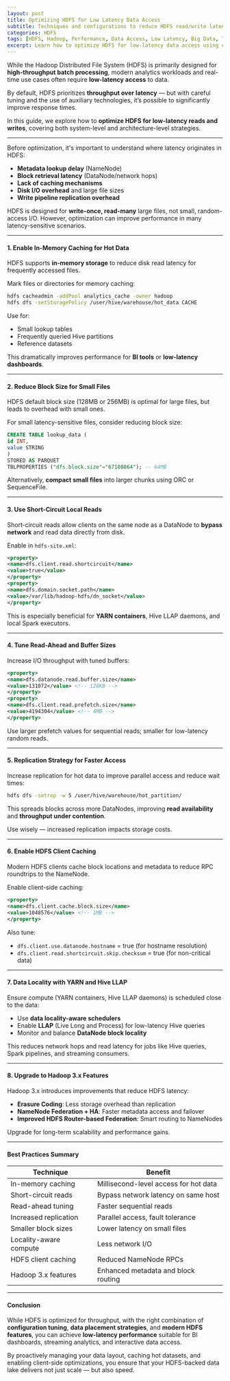 ```yaml
---
layout: post
title: Optimizing HDFS for Low Latency Data Access
subtitle: Techniques and configurations to reduce HDFS read/write latency for faster data access
categories: HDFS
tags: [HDFS, Hadoop, Performance, Data Access, Low Latency, Big Data, Tuning]
excerpt: Learn how to optimize HDFS for low-latency data access using caching, replication, read-ahead tuning, data locality, and NameNode improvements. Perfect for speeding up big data workloads and analytics.
---
```

While the Hadoop Distributed File System (HDFS) is primarily designed for **high-throughput batch processing**, modern analytics workloads and real-time use cases often require **low-latency access** to data.

By default, HDFS prioritizes **throughput over latency** — but with careful tuning and the use of auxiliary technologies, it’s possible to significantly improve response times.

In this guide, we explore how to **optimize HDFS for low-latency reads and writes**, covering both system-level and architecture-level strategies.

---
Before optimization, it's important to understand where latency originates in HDFS:

- **Metadata lookup delay** (NameNode)
- **Block retrieval latency** (DataNode/network hops)
- **Lack of caching mechanisms**
- **Disk I/O overhead** and large file sizes
- **Write pipeline replication overhead**

HDFS is designed for **write-once, read-many** large files, not small, random-access I/O. However, optimization can improve performance in many latency-sensitive scenarios.

---

#### 1. Enable In-Memory Caching for Hot Data

HDFS supports **in-memory storage** to reduce disk read latency for frequently accessed files.

Mark files or directories for memory caching:

```bash
hdfs cacheadmin -addPool analytics_cache -owner hadoop
hdfs dfs -setStoragePolicy /user/hive/warehouse/hot_data CACHE
```

Use for:
- Small lookup tables
- Frequently queried Hive partitions
- Reference datasets

This dramatically improves performance for **BI tools** or **low-latency dashboards**.

---

#### 2. Reduce Block Size for Small Files

HDFS default block size (128MB or 256MB) is optimal for large files, but leads to overhead with small ones.

For small latency-sensitive files, consider reducing block size:

```sql
CREATE TABLE lookup_data (
id INT,
value STRING
)
STORED AS PARQUET
TBLPROPERTIES ("dfs.block.size"="67108864"); -- 64MB
```

Alternatively, **compact small files** into larger chunks using ORC or SequenceFile.

---

#### 3. Use Short-Circuit Local Reads

Short-circuit reads allow clients on the same node as a DataNode to **bypass network** and read data directly from disk.

Enable in `hdfs-site.xml`:

```xml
<property>
<name>dfs.client.read.shortcircuit</name>
<value>true</value>
</property>
<property>
<name>dfs.domain.socket.path</name>
<value>/var/lib/hadoop-hdfs/dn_socket</value>
</property>
```

This is especially beneficial for **YARN containers**, Hive LLAP daemons, and local Spark executors.

---

#### 4. Tune Read-Ahead and Buffer Sizes

Increase I/O throughput with tuned buffers:

```xml
<property>
<name>dfs.datanode.read.buffer.size</name>
<value>131072</value> <!-- 128KB -->
</property>
<property>
<name>dfs.client.read.prefetch.size</name>
<value>4194304</value> <!-- 4MB -->
</property>
```

Use larger prefetch values for sequential reads; smaller for low-latency random reads.

---

#### 5. Replication Strategy for Faster Access

Increase replication for hot data to improve parallel access and reduce wait times:

```bash
hdfs dfs -setrep -w 5 /user/hive/warehouse/hot_partition/
```

This spreads blocks across more DataNodes, improving **read availability** and **throughput under contention**.

Use wisely — increased replication impacts storage costs.

---

#### 6. Enable HDFS Client Caching

Modern HDFS clients cache block locations and metadata to reduce RPC roundtrips to the NameNode.

Enable client-side caching:

```xml
<property>
<name>dfs.client.cache.block.size</name>
<value>1048576</value> <!-- 1MB -->
</property>
```

Also tune:

- `dfs.client.use.datanode.hostname` = true (for hostname resolution)
- `dfs.client.read.shortcircuit.skip.checksum` = true (for non-critical data)

---

#### 7. Data Locality with YARN and Hive LLAP

Ensure compute (YARN containers, Hive LLAP daemons) is scheduled close to the data:

- Use **data locality-aware schedulers**
- Enable **LLAP** (Live Long and Process) for low-latency Hive queries
- Monitor and balance **DataNode block locality**

This reduces network hops and read latency for jobs like Hive queries, Spark pipelines, and streaming consumers.

---

#### 8. Upgrade to Hadoop 3.x Features

Hadoop 3.x introduces improvements that reduce HDFS latency:

- **Erasure Coding**: Less storage overhead than replication
- **NameNode Federation + HA**: Faster metadata access and failover
- **Improved HDFS Router-based Federation**: Smart routing to NameNodes

Upgrade for long-term scalability and performance gains.

---

#### Best Practices Summary

| Technique                     | Benefit                             |
|------------------------------|--------------------------------------|
| In-memory caching            | Millisecond-level access for hot data |
| Short-circuit reads          | Bypass network latency on same host  |
| Read-ahead tuning            | Faster sequential reads              |
| Increased replication        | Parallel access, fault tolerance     |
| Smaller block sizes          | Lower latency on small files         |
| Locality-aware compute       | Less network I/O                     |
| HDFS client caching          | Reduced NameNode RPCs                |
| Hadoop 3.x features          | Enhanced metadata and block routing  |

---

#### Conclusion

While HDFS is optimized for throughput, with the right combination of **configuration tuning**, **data placement strategies**, and **modern HDFS features**, you can achieve **low-latency performance** suitable for BI dashboards, streaming analytics, and interactive data access.

By proactively managing your data layout, caching hot datasets, and enabling client-side optimizations, you ensure that your HDFS-backed data lake delivers not just scale — but also speed.
